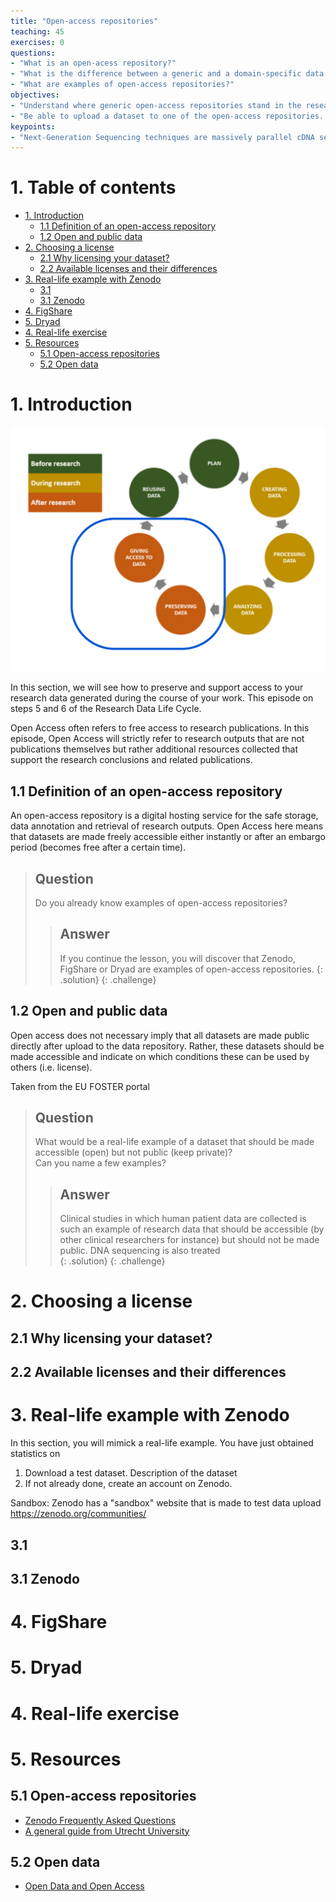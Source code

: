 ```yaml
---
title: "Open-access repositories"
teaching: 45
exercises: 0 
questions:
- "What is an open-acess repository?"
- "What is the difference between a generic and a domain-specific data repository?"
- "What are examples of open-access repositories?"
objectives:
- "Understand where generic open-access repositories stand in the research data life cycle."
- "Be able to upload a dataset to one of the open-access repositories. "
keypoints:
- "Next-Generation Sequencing techniques are massively parallel cDNA sequencing."
---
```


# 1. Table of contents

<!-- MarkdownTOC autolink="True" -->

- [1. Introduction](#1-introduction)
	- [1.1 Definition of an open-access repository](#11-definition-of-an-open-access-repository)
	- [1.2 Open and public data](#12-open-and-public-data)
- [2. Choosing a license](#2-choosing-a-license)
	- [2.1 Why licensing your dataset?](#21-why-licensing-your-dataset)
	- [2.2 Available licenses and their differences](#22-available-licenses-and-their-differences)
- [3. Real-life example with Zenodo](#3-real-life-example-with-zenodo)
	- [3.1](#31)
	- [3.1 Zenodo](#31-zenodo)
- [4. FigShare](#4-figshare)
- [5. Dryad](#5-dryad)
- [4. Real-life exercise](#4-real-life-exercise)
- [5. Resources](#5-resources)
	- [5.1 Open-access repositories](#51-open-access-repositories)
	- [5.2 Open data](#52-open-data)

<!-- /MarkdownTOC -->

# 1. Introduction

<img src="../img/04.research-data-cycle-highlighted.png" width="600px">

In this section, we will see how to preserve and support access to your research data generated during the course of your work. 
This episode on steps 5 and 6 of the Research Data Life Cycle. 

Open Access often refers to free access to research publications. In this episode, Open Access will strictly refer to research outputs that are not publications themselves but rather additional resources collected that support the research conclusions and related publications. 

## 1.1 Definition of an open-access repository

An open-access repository is a digital hosting service for the safe storage, data annotation and retrieval of research outputs. 
Open Access here means that datasets are made freely accessible either instantly or after an embargo period (becomes free after a certain time). 

> ## Question
> Do you already know examples of open-access repositories? 
> > ## Answer
> > If you continue the lesson, you will discover that Zenodo, FigShare or Dryad are examples of open-access repositories. 
> {: .solution}
{: .challenge}

## 1.2 Open and public data
Open access does not necessary imply that all datasets are made public directly after upload to the data repository. Rather, these datasets should be made accessible and indicate on which conditions these can be used by others (i.e. license).    

Taken from the EU FOSTER portal

> ## Question
> What would be a real-life example of a dataset that should be made accessible (open) but not public (keep private)?   
> Can you name a few examples?
> > ## Answer
> > Clinical studies in which human patient data are collected is such an example of research data that should be accessible (by other clinical researchers for instance) but should not be made public.
> > DNA sequencing is also treated  
> {: .solution}
{: .challenge}

# 2. Choosing a license

## 2.1 Why licensing your dataset? 

## 2.2 Available licenses and their differences

# 3. Real-life example with Zenodo

In this section, you will mimick a real-life example. You have just obtained statistics on 

1. Download a test dataset. Description of the dataset
2. If not already done, create an account on Zenodo. 

Sandbox: Zenodo has a "sandbox" website that is made to test data upload 
https://zenodo.org/communities/



## 3.1 

## 3.1 Zenodo

# 4. FigShare

# 5. Dryad

# 4. Real-life exercise


# 5. Resources

## 5.1 Open-access repositories
- [Zenodo Frequently Asked Questions](https://help.zenodo.org/)
- [A general guide from Utrecht University](https://www.uu.nl/en/research/research-data-management/guides/storing-and-preserving-data)


## 5.2 Open data
- [Open Data and Open Access](https://training.parthenos-project.eu/sample-page/manage-improve-and-open-up-your-research-and-data/open-data-open-access-and-open-science/)